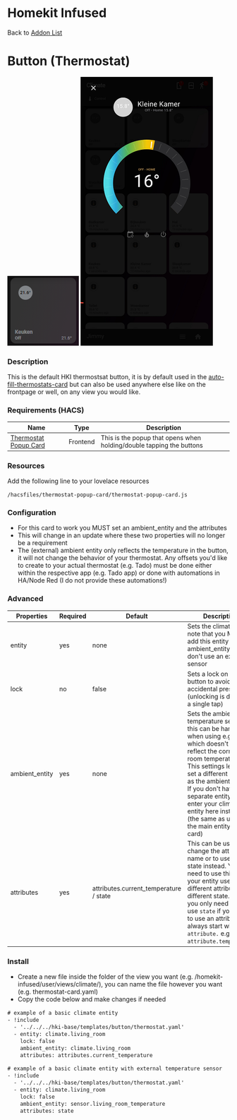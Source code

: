 # Homekit Infused

Back to [Addon List](../addon_list.md)

# Button (Thermostat)

![Homekit Infused](../images/thermostat-card.png)
![Homekit Infused](../images/thermostat-popup.png)
 
### Description
This is the default HKI thermostsat button, it is by default used in the [auto-fill-thermostats-card](auto-fill-thermostats-card.md) but can also be used anywhere else like on the frontpage or well, on any view you would like.

### Requirements (HACS)

| Name | Type  | Description |
|----------------------------------|-------------|---------------------------------------------------------------------------------------------------------------------------------------------------------------------------------------------------------|
| [Thermostat Popup Card](https://github.com/DBuit/thermostat-popup-card) | Frontend | This is the popup that opens when holding/double tapping the buttons |

### Resources
Add the following line to your lovelace resources 
```
/hacsfiles/thermostat-popup-card/thermostat-popup-card.js
```

### Configuration
- For this card to work you MUST set an ambient_entity and the attributes
- This will change in an update where these two properties will no longer be a requirement
- The (external) ambient entity only reflects the temperature in the button, it will not change the behavior of your thermostat. Any offsets you'd like to create to your actual thermostat (e.g. Tado) must be done either within the respective app (e.g. Tado app) or done with automations in HA/Node Red (I do not provide these automations!)

### Advanced

| Properties | Required | Default | Description |
|----------------------------------|-------------|----------------------------------|----------------------------------------------------------------------------------------------------------------------------------------------------------------------|
| entity | yes | none | Sets the climate entity, note that you MUST add this entity as the ambient_entity if you don't use an external sensor |
| lock | no | false | Sets a lock on the button to avoid accidental presses (unlocking is done by a single tap) |
| ambient_entity | yes | none | Sets the ambient temperature sensor, this can be handy when using e.g. Tado which doesn't always reflect the correct room temperature. This settings lets you set a different entity as the ambient sensor. If you don't have a separate entity sensor enter your climate entity here instead! (the same as used as the main entity for this card) |
| attributes | yes | attributes.current_temperature / state | This can be used to change the attribute name or to use the state instead. You need to use this if your entity uses a different attribute or a different state. When you only need a state use `state` if you need to use an attribute always start with `attribute.` e.g. `attribute.temperature` |

### Install
- Create a new file inside the folder of the view you want (e.g. /homekit-infused/user/views/climate/), you can name the file however you want (e.g. thermostat-card.yaml)
- Copy the code below and make changes if needed

```
# example of a basic climate entity
- !include
  - '../../../hki-base/templates/button/thermostat.yaml'
  - entity: climate.living_room
    lock: false
    ambient_entity: climate.living_room
    attributes: attributes.current_temperature
```
```
# example of a basic climate entity with external temperature sensor
- !include
  - '../../../hki-base/templates/button/thermostat.yaml'
  - entity: climate.living_room
    lock: false
    ambient_entity: sensor.living_room_temperature
    attributes: state
```
